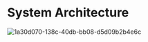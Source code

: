 # System Architecture
![1a30d070-138c-40db-bb08-d5d09b2b4e6c](https://github.com/user-attachments/assets/89c8a87a-d0cd-40ac-9b4d-5604d6348ab8)

